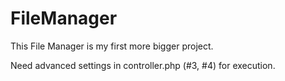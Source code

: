 # FileManager
This File Manager is my first more bigger project. 

Need advanced settings in controller.php (#3, #4) for execution.
